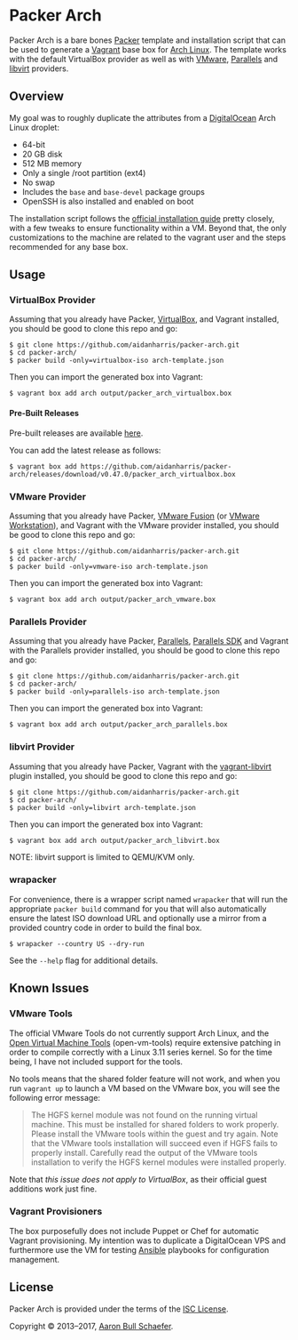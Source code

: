 Packer Arch
===========

Packer Arch is a bare bones [Packer](https://www.packer.io/) template and
installation script that can be used to generate a [Vagrant](https://www.vagrantup.com/)
base box for [Arch Linux](https://www.archlinux.org/). The template works
with the default VirtualBox provider as well as with
[VMware](https://www.vagrantup.com/vmware), [Parallels](https://github.com/Parallels/vagrant-parallels)
and [libvirt](https://github.com/vagrant-libvirt/vagrant-libvirt) providers.

Overview
--------

My goal was to roughly duplicate the attributes from a
[DigitalOcean](https://www.digitalocean.com/) Arch Linux droplet:

* 64-bit
* 20 GB disk
* 512 MB memory
* Only a single /root partition (ext4)
* No swap
* Includes the `base` and `base-devel` package groups
* OpenSSH is also installed and enabled on boot

The installation script follows the
[official installation guide](https://wiki.archlinux.org/index.php/Installation_Guide)
pretty closely, with a few tweaks to ensure functionality within a VM. Beyond
that, the only customizations to the machine are related to the vagrant user
and the steps recommended for any base box.

Usage
-----

### VirtualBox Provider

Assuming that you already have Packer,
[VirtualBox](https://www.virtualbox.org/), and Vagrant installed, you
should be good to clone this repo and go:

    $ git clone https://github.com/aidanharris/packer-arch.git
    $ cd packer-arch/
    $ packer build -only=virtualbox-iso arch-template.json

Then you can import the generated box into Vagrant:

    $ vagrant box add arch output/packer_arch_virtualbox.box

#### Pre-Built Releases

Pre-built releases are available [here](https://github.com/aidanharris/packer-arch/releases).

You can add the latest release as follows:

    $ vagrant box add https://github.com/aidanharris/packer-arch/releases/download/v0.47.0/packer_arch_virtualbox.box

### VMware Provider

Assuming that you already have Packer,
[VMware Fusion](https://www.vmware.com/products/fusion/) (or
[VMware Workstation](https://www.vmware.com/products/workstation/)), and
Vagrant with the VMware provider installed, you should be good to clone
this repo and go:

    $ git clone https://github.com/aidanharris/packer-arch.git
    $ cd packer-arch/
    $ packer build -only=vmware-iso arch-template.json

Then you can import the generated box into Vagrant:

    $ vagrant box add arch output/packer_arch_vmware.box

### Parallels Provider

Assuming that you already have Packer,
[Parallels](http://www.parallels.com/), [Parallels SDK](http://www.parallels.com/eu/products/desktop/download/) and
Vagrant with the Parallels provider installed, you should be good to clone
this repo and go:

    $ git clone https://github.com/aidanharris/packer-arch.git
    $ cd packer-arch/
    $ packer build -only=parallels-iso arch-template.json

Then you can import the generated box into Vagrant:

    $ vagrant box add arch output/packer_arch_parallels.box

### libvirt Provider

Assuming that you already have Packer, Vagrant with the
[vagrant-libvirt](https://github.com/vagrant-libvirt/vagrant-libvirt)
plugin installed, you should be good to clone
this repo and go:

    $ git clone https://github.com/aidanharris/packer-arch.git
    $ cd packer-arch/
    $ packer build -only=libvirt arch-template.json

Then you can import the generated box into Vagrant:

    $ vagrant box add arch output/packer_arch_libvirt.box

NOTE: libvirt support is limited to QEMU/KVM only.

### wrapacker

For convenience, there is a wrapper script named `wrapacker` that will run the
appropriate `packer build` command for you that will also automatically ensure
the latest ISO download URL and optionally use a mirror from a provided country
code in order to build the final box.

    $ wrapacker --country US --dry-run

See the `--help` flag for additional details.

Known Issues
------------

### VMware Tools

The official VMware Tools do not currently support Arch Linux, and the
[Open Virtual Machine Tools](https://github.com/vmware/open-vm-tools)
(open-vm-tools) require extensive patching in order to compile correctly
with a Linux 3.11 series kernel. So for the time being, I have not
included support for the tools.

No tools means that the shared folder feature will not work, and when you
run `vagrant up` to launch a VM based on the VMware box, you will see the
following error message:

> The HGFS kernel module was not found on the running virtual machine.
> This must be installed for shared folders to work properly. Please
> install the VMware tools within the guest and try again. Note that
> the VMware tools installation will succeed even if HGFS fails
> to properly install. Carefully read the output of the VMware tools
> installation to verify the HGFS kernel modules were installed properly.

Note that _this issue does not apply to VirtualBox_, as their official
guest additions work just fine.

### Vagrant Provisioners

The box purposefully does not include Puppet or Chef for automatic Vagrant
provisioning. My intention was to duplicate a DigitalOcean VPS and
furthermore use the VM for testing [Ansible](http://www.ansible.com/)
playbooks for configuration management.

License
-------

Packer Arch is provided under the terms of the
[ISC License](https://en.wikipedia.org/wiki/ISC_license).

Copyright &copy; 2013&#8211;2017, [Aaron Bull Schaefer](mailto:aaron@elasticdog.com).
